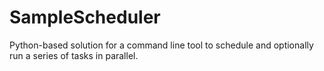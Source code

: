 # SampleScheduler
Python-based solution for a command line tool to schedule and optionally run a series of tasks in parallel.
